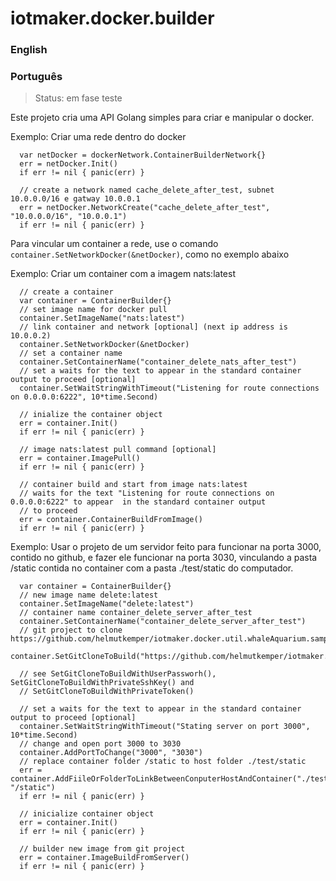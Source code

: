 # iotmaker.docker.builder

### English

### Português

> Status: em fase teste

Este projeto cria uma API Golang simples para criar e manipular o docker.

Exemplo: Criar uma rede dentro do docker

```golang
  var netDocker = dockerNetwork.ContainerBuilderNetwork{}
  err = netDocker.Init()
  if err != nil { panic(err) }

  // create a network named cache_delete_after_test, subnet 10.0.0.0/16 e gatway 10.0.0.1
  err = netDocker.NetworkCreate("cache_delete_after_test", "10.0.0.0/16", "10.0.0.1")
  if err != nil { panic(err) }
```

Para vincular um container a rede, use o comando `container.SetNetworkDocker(&netDocker)`, como no exemplo abaixo

Exemplo: Criar um container com a imagem nats:latest

```golang
  // create a container
  var container = ContainerBuilder{}
  // set image name for docker pull
  container.SetImageName("nats:latest")
  // link container and network [optional] (next ip address is 10.0.0.2)
  container.SetNetworkDocker(&netDocker)
  // set a container name
  container.SetContainerName("container_delete_nats_after_test")
  // set a waits for the text to appear in the standard container output to proceed [optional]
  container.SetWaitStringWithTimeout("Listening for route connections on 0.0.0.0:6222", 10*time.Second)

  // inialize the container object
  err = container.Init()
  if err != nil { panic(err) }

  // image nats:latest pull command [optional]
  err = container.ImagePull()
  if err != nil { panic(err) }

  // container build and start from image nats:latest
  // waits for the text "Listening for route connections on 0.0.0.0:6222" to appear  in the standard container output
  // to proceed
  err = container.ContainerBuildFromImage()
  if err != nil { panic(err) }
```

Exemplo: Usar o projeto de um servidor feito para funcionar na porta 3000, contido no github, e fazer ele funcionar na 
porta 3030, vinculando a pasta /static contida no container com a pasta ./test/static do computador. 

```golang
  var container = ContainerBuilder{}
  // new image name delete:latest
  container.SetImageName("delete:latest")
  // container name container_delete_server_after_test
  container.SetContainerName("container_delete_server_after_test")
  // git project to clone https://github.com/helmutkemper/iotmaker.docker.util.whaleAquarium.sample.git
  container.SetGitCloneToBuild("https://github.com/helmutkemper/iotmaker.docker.util.whaleAquarium.sample.git")
    
  // see SetGitCloneToBuildWithUserPassworh(), SetGitCloneToBuildWithPrivateSshKey() and
  // SetGitCloneToBuildWithPrivateToken()
    
  // set a waits for the text to appear in the standard container output to proceed [optional]
  container.SetWaitStringWithTimeout("Stating server on port 3000", 10*time.Second)
  // change and open port 3000 to 3030
  container.AddPortToChange("3000", "3030")
  // replace container folder /static to host folder ./test/static
  err = container.AddFiileOrFolderToLinkBetweenConputerHostAndContainer("./test/static", "/static")
  if err != nil { panic(err) }
    
  // inicialize container object
  err = container.Init()
  if err != nil { panic(err) }
    
  // builder new image from git project
  err = container.ImageBuildFromServer()
  if err != nil { panic(err) }
```

